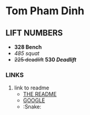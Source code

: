 # Tom Pham Dinh

## LIFT NUMBERS
- **328 Bench**
- *485 squat*
- ~~225 deadlift~~ **530 _Deadlift_** 

### LINKS
1. link to readme
   - [THE README](README.md)
   * [GOOGLE](https://www.google.com/)
   * :Snake: